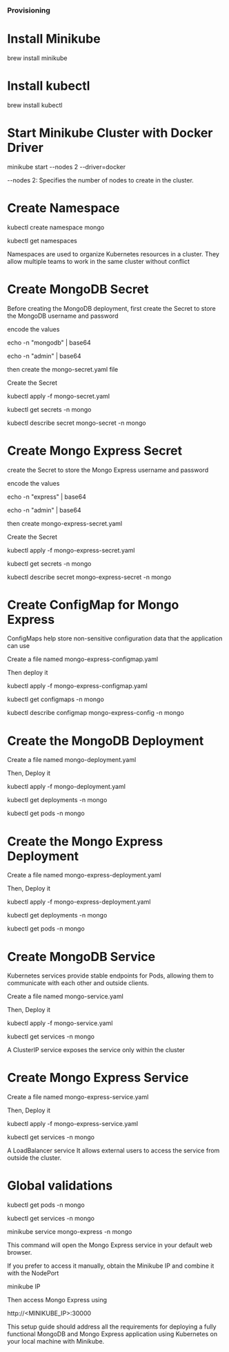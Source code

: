 
### Provisioning

# Install Minikube

brew install minikube

# Install kubectl

brew install kubectl

# Start Minikube Cluster with Docker Driver

minikube start --nodes 2 --driver=docker

--nodes 2: Specifies the number of nodes to create in the cluster.

# Create Namespace

kubectl create namespace mongo

kubectl get namespaces

Namespaces are used to organize Kubernetes resources in a cluster. They allow multiple teams to work in the same cluster without conflict

# Create MongoDB Secret

Before creating the MongoDB deployment, first create the Secret to store the MongoDB username and password

encode the values

echo -n "mongodb" | base64

echo -n "admin" | base64

then create the mongo-secret.yaml file

Create the Secret

kubectl apply -f mongo-secret.yaml

kubectl get secrets -n mongo

kubectl describe secret mongo-secret -n mongo



# Create Mongo Express Secret

create the Secret to store the Mongo Express username and password

encode the values

echo -n "express" | base64

echo -n "admin" | base64

then create mongo-express-secret.yaml

Create the Secret

kubectl apply -f mongo-express-secret.yaml

kubectl get secrets -n mongo

kubectl describe secret mongo-express-secret -n mongo



# Create ConfigMap for Mongo Express

ConfigMaps help store non-sensitive configuration data that the application can use

Create a file named mongo-express-configmap.yaml

Then deploy it

kubectl apply -f mongo-express-configmap.yaml

kubectl get configmaps -n mongo

kubectl describe configmap mongo-express-config -n mongo




# Create the MongoDB Deployment

Create a file named mongo-deployment.yaml

Then, Deploy it

kubectl apply -f mongo-deployment.yaml

kubectl get deployments -n mongo

kubectl get pods -n mongo


# Create the Mongo Express Deployment

Create a file named mongo-express-deployment.yaml

Then, Deploy it

kubectl apply -f mongo-express-deployment.yaml

kubectl get deployments -n mongo

kubectl get pods -n mongo



# Create MongoDB Service

Kubernetes services provide stable endpoints for Pods, allowing them to communicate with each other and outside clients.

Create a file named mongo-service.yaml

Then, Deploy it

kubectl apply -f mongo-service.yaml

kubectl get services -n mongo

A ClusterIP service exposes the service only within the cluster


# Create Mongo Express Service

Create a file named mongo-express-service.yaml

Then, Deploy it

kubectl apply -f mongo-express-service.yaml

kubectl get services -n mongo

A LoadBalancer service It allows external users to access the service from outside the cluster.


# Global validations

kubectl get pods -n mongo

kubectl get services -n mongo

minikube service mongo-express -n mongo

This command will open the Mongo Express service in your default web browser.

If you prefer to access it manually, obtain the Minikube IP and combine it with the NodePort

minikube IP

Then access Mongo Express using

http://<MINIKUBE_IP>:30000

This setup guide should address all the requirements for deploying a fully functional MongoDB and Mongo Express application using Kubernetes on your local machine with Minikube.



